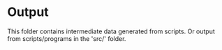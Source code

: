 # Output

This folder contains intermediate data generated from scripts.
Or output from scripts/programs in the 'src/' folder.